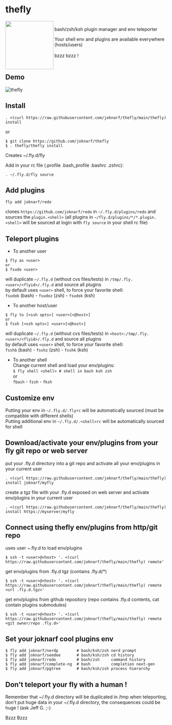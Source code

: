 
# thefly

<img align=left width="150px" src="https://github.com/user-attachments/assets/a537f833-a64f-40b0-99a3-fff9cca08ce8">

<br/>
bash/zsh/ksh plugin manager and env teleporter  

Your shell env and plugins are available everywhere (hosts/users)  
&nbsp;  
bzzz bzzz !  
<br/>  

## Demo
![thefly](https://github.com/user-attachments/assets/f0b9f8d6-eb31-4f16-bd20-8756b57f861b)


## Install
```
. <(curl https://raw.githubusercontent.com/joknarf/thefly/main/thefly) install
```
or
```
$ git clone https://github.com/joknarf/thefly
$ . thefly/thefly install
```
Creates ~/.fly.d/fly

Add in your rc file (.profile .bash_profile .bashrc .zshrc):
```
. ~/.fly.d/fly source
```

## Add plugins

```
fly add joknarf/redo
```
clones `https://github.com/joknarf/redo` in `~/.fly.d/plugins/redo` and sources the `plugin.<shell>`
(all plugins in `~/fly.d/plugins/*/*.plugin.<shell>` will be sourced at login with `fly source` in your shell rc file)

## Teleport plugins

* To another user
```
$ fly as <user>
or
$ fsudo <user>
```
will duplicate `~/.fly.d` (without cvs files/tests) in `/tmp/.fly.<user>/<flyid>/.fly.d` and source all plugins  
by default uses `<user>` shell, to force your favorite shell:  
`fsudob` (bash) - `fsudoz` (zsh) - `fsudok` (ksh)

* To another host/user
```
$ fly to [<ssh opts>] <user>[<@host>]
or
$ fssh [<ssh opts>] <user>[<@host>]
```
will duplicate `~/.fly.d` (without cvs files/tests) in `<host>:/tmp/.fly.<user>/<flyid>/.fly.d` and source all plugins  
by default uses `<user>` shell, to force your favorite shell:  
`fsshb` (bash) - `fsshz` (zsh) - `fsshk` (ksh)

* To another shell  
Change current shell and load your env/plugins:  
`$ fly shell <shell> # shell in bash ksh zsh`  
or  
`fbash` - `fzsh` - `fksh`  
 
## Customize env

Putting your env in `~/.fly.d/.flyrc` will be automatically sourced (must be compatible with different shells)  
Putting additional env in `~/.fly.d/.<shell>rc` will be automatically sourced for shell

## Download/activate your env/plugins from your fly git repo or web server

put your .fly.d directory into a git repo and activate all your env/plugins in your current user
```
. <(curl https://raw.githubusercontent.com/joknarf/thefly/main/thefly) install joknarf/myfly
```

create a tgz file with your .fly.d exposed on web server and activate env/plugins in your current user
```
. <(curl https://raw.githubusercontent.com/joknarf/thefly/main/thefly) install https://myserver/myfly
```

## Connect using thefly env/plugins from http/git repo

uses user ~.fly.d to load env/plugins
```
$ ssh -t <user>@<host> '. <(curl https://raw.githubusercontent.com/joknarf/thefly/main/thefly) remote'  
```

get env/plugins from .fly.d tgz (contains .fly.d/*)
```
$ ssh -t <user>@<host> '. <(curl https://raw.githubusercontent.com/joknarf/thefly/main/thefly) remote <url .fly.d.tgz>'  
```

get env/plugins from github repository (repo contains .fly.d contents, cat contain plugins submodules)
```
$ ssh -t <user>@<host> '. <(curl https://raw.githubusercontent.com/joknarf/thefly/main/thefly) remote <git owner/repo .fly.d>'  
```

## Set your joknarf cool plugins env

```
$ fly add joknarf/nerdp        # bash/ksh/zsh nerd prompt
$ fly add joknarf/seedee       # bash/ksh/zsh cd history
$ fly add joknarf/redo         # bash/zsh     command history
$ fly add joknarf/complete-ng  # bash         completion next-gen
$ fly add joknarf/pgtree       # bash/ksh/zsh process hierarchy
```

## Don't teleport your fly with a human !

Remember that ~/.fly.d directory will be duplicated in /tmp when teleporting, don't put huge data in your ~/.fly.d directory, the consequences could be huge ! (ask Jeff G. ;-)

Bzzz Bzzz
